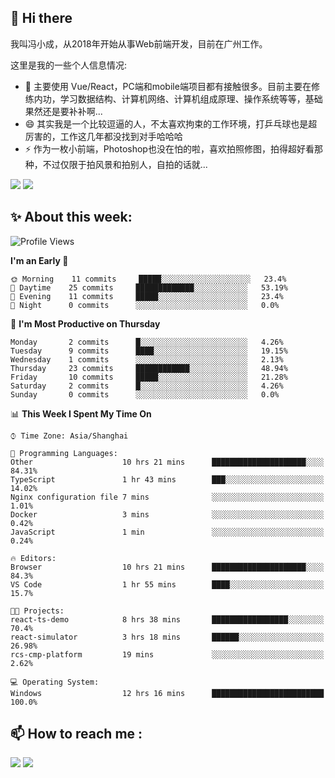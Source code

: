 ## 👋 Hi there

我叫冯小成，从2018年开始从事Web前端开发，目前在广州工作。

这里是我的一些个人信息情况:

- 🌱 主要使用 Vue/React，PC端和mobile端项目都有接触很多。目前主要在修练内功，学习数据结构、计算机网络、计算机组成原理、操作系统等等，基础果然还是要补补啊...
- 😄 其实我是一个比较逗逼的人，不太喜欢拘束的工作环境，打乒乓球也是超厉害的，工作这几年都没找到对手哈哈哈
- ⚡ 作为一枚小前端，Photoshop也没在怕的啦，喜欢拍照修图，拍得超好看那种，不过仅限于拍风景和拍别人，自拍的话就...

![](https://github-readme-stats.vercel.app/api?username=fxpixels&theme=graywhite&hide_border=true)
![](https://github-readme-stats.vercel.app/api/top-langs/?username=fxpixels&hide_border=true&layout=compact)

<!--
<img src="https://github-readme-stats.vercel.app/api?username=fxpixels&theme=graywhite&hide_border=true" width="500" alt=""/>
<img src="https://github-readme-stats.vercel.app/api/top-langs/?username=fxpixels&hide_border=true&layout=compact" width="300" alt=""/>
-->
## ✨ About this week:
<!--START_SECTION:waka-->
![Profile Views](http://img.shields.io/badge/Profile%20Views-0-blue)

**I'm an Early 🐤** 

```text
🌞 Morning    11 commits     █████░░░░░░░░░░░░░░░░░░░░   23.4% 
🌆 Daytime    25 commits     █████████████░░░░░░░░░░░░   53.19% 
🌃 Evening    11 commits     █████░░░░░░░░░░░░░░░░░░░░   23.4% 
🌙 Night      0 commits      ░░░░░░░░░░░░░░░░░░░░░░░░░   0.0%

```
📅 **I'm Most Productive on Thursday** 

```text
Monday       2 commits      █░░░░░░░░░░░░░░░░░░░░░░░░   4.26% 
Tuesday      9 commits      ████░░░░░░░░░░░░░░░░░░░░░   19.15% 
Wednesday    1 commits      ░░░░░░░░░░░░░░░░░░░░░░░░░   2.13% 
Thursday     23 commits     ████████████░░░░░░░░░░░░░   48.94% 
Friday       10 commits     █████░░░░░░░░░░░░░░░░░░░░   21.28% 
Saturday     2 commits      █░░░░░░░░░░░░░░░░░░░░░░░░   4.26% 
Sunday       0 commits      ░░░░░░░░░░░░░░░░░░░░░░░░░   0.0%

```


📊 **This Week I Spent My Time On** 

```text
⌚︎ Time Zone: Asia/Shanghai

💬 Programming Languages: 
Other                    10 hrs 21 mins      █████████████████████░░░░   84.31% 
TypeScript               1 hr 43 mins        ███░░░░░░░░░░░░░░░░░░░░░░   14.02% 
Nginx configuration file 7 mins              ░░░░░░░░░░░░░░░░░░░░░░░░░   1.01% 
Docker                   3 mins              ░░░░░░░░░░░░░░░░░░░░░░░░░   0.42% 
JavaScript               1 min               ░░░░░░░░░░░░░░░░░░░░░░░░░   0.24%

🔥 Editors: 
Browser                  10 hrs 21 mins      █████████████████████░░░░   84.3% 
VS Code                  1 hr 55 mins        ████░░░░░░░░░░░░░░░░░░░░░   15.7%

🐱‍💻 Projects: 
react-ts-demo            8 hrs 38 mins       █████████████████░░░░░░░░   70.4% 
react-simulator          3 hrs 18 mins       ██████░░░░░░░░░░░░░░░░░░░   26.98% 
rcs-cmp-platform         19 mins             ░░░░░░░░░░░░░░░░░░░░░░░░░   2.62%

💻 Operating System: 
Windows                  12 hrs 16 mins      █████████████████████████   100.0%

```


<!--END_SECTION:waka-->

## :mailbox: How to reach me : 

[<img src="https://img.icons8.com/bubbles/50/000000/gmail.png"/>](mailto:iampcfox@gmail.com)
[<img target="_blank" src="https://img.icons8.com/bubbles/50/000000/github.png">](https://github.com/FxPixels)



<!-- ![Visitor Badge](https://visitor-badge.laobi.icu/badge?page_id=fxpixels) -->

<!--
**FxPixels/FxPixels** is a ✨ _special_ ✨ repository because its `README.md` (this file) appears on your GitHub profile.

Here are some ideas to get you started:

- 🔭 I’m currently working on ...
- 🌱 I’m currently learning ...
- 👯 I’m looking to collaborate on ...
- 🤔 I’m looking for help with ...
- 💬 Ask me about ...
- 📫 How to reach me: ...
- 😄 Pronouns: ...
- ⚡ Fun fact: ...
-->
